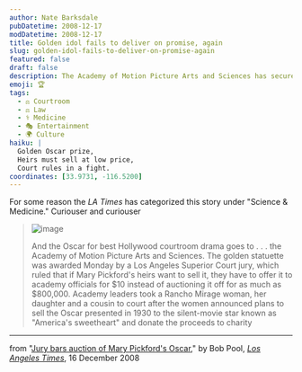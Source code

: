 ```yaml
---
author: Nate Barksdale
pubDatetime: 2008-12-17
modDatetime: 2008-12-17
title: Golden idol fails to deliver on promise, again
slug: golden-idol-fails-to-deliver-on-promise-again
featured: false
draft: false
description: The Academy of Motion Picture Arts and Sciences has secured a legal victory over the heirs of Mary Pickford regarding the sale of her Oscar statuette.
emoji: 🏆
tags:
  - ⚖️ Courtroom
  - ⚖️ Law
  - ⚕️ Medicine
  - 🎭 Entertainment
  - 🌍 Culture
haiku: |
  Golden Oscar prize,  
  Heirs must sell at low price,  
  Court rules in a fight.
coordinates: [33.9731, -116.5200]
---
```


For some reason the _LA Times_ has categorized this story under "Science & Medicine." Curiouser and curiouser

> ![image](http://culture-making.com/media/marypickford_academyaward_oscarphoto_210.jpg)
>
> And the Oscar for best Hollywood courtroom drama goes to . . . the Academy of Motion Picture Arts and Sciences. The golden statuette was awarded Monday by a Los Angeles Superior Court jury, which ruled that if Mary Pickford's heirs want to sell it, they have to offer it to academy officials for $10 instead of auctioning it off for as much as $800,000. Academy leaders took a Rancho Mirage woman, her daughter and a cousin to court after the women announced plans to sell the Oscar presented in 1930 to the silent-movie star known as "America's sweetheart" and donate the proceeds to charity

---

from "[Jury bars auction of Mary Pickford's Oscar](https://www.google.com/search?q=%22Jury%20bars%20auction%20of%20Mary%20Pickford%27s%20Oscar%22%20latimes.com)," by Bob Pool, [_Los Angeles Times_](http://web.archive.org/web/20090211062244/http://www.latimes.com:80/news/science/la-me-pickford16-2008dec16,0,2092583.story?track=rss), 16 December 2008

